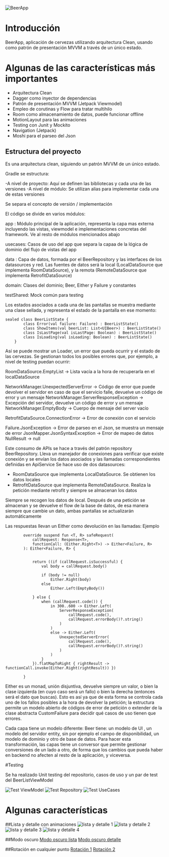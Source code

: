 ![BeerApp](images/ic_launcher_round.png)

# Introducción

BeerApp, aplicación de cervezas utilizando arquitectura Clean, usando como patrón de presentación MVVM a través de un único estado.

# Algunas de las características más importantes

- Arquitectura Clean
- Dagger como inyector de dependencias
- Patrón de presentación MVVM (Jetpack Viewmodel)
- Empleo de corutinas y Flow para tratar multihilo
- Room como almacenamiento de datos, puede funcionar offline
- MotionLayout para las animaciones
- Testing con Junit y Mockito
- Navigation (Jetpack)
- Moshi para el parseo del Json

## Estructura del proyecto


Es una arquitectura clean, siguiendo un patrón MVVM de un único estado.

Gradle se estructura:

-A nivel de proyecto: Aquí se definen las bibliotecas y cada una de las versiones
-A nivel de módulo: Se utilizan alias para implementar cada una de estas versiones

Se separa el concepto de versión / implementación


El código se divide en varios módulos:

app : Módulo principal de la aplicación, representa la capa mas externa incluyendo las vistas, viewmodel e implementaciones concretas del framework. Ve al resto de módulos mencionados abajo

usecases: Casos de uso del app que separa la capaa de la lógica de dominio del flujo de vistas del app

data : Capa de datos, formada por el BeerRepository y las interfaces de los datasources y red. Las fuentes de datos será la local (LocalDataSource que implementa RoomDataSource), y la remota (RemoteDataSource que implementa RetrofitDataSource)

domain: Clases del dominio; Beer, Either y Failure y constantes

testShared: Mock común para testing

Los estados asociados a cada una de las pantallas se muestra mediante una clase sellada, y representa el estado de la pantalla en ese momento:


```
sealed class BeerListState {
        class Error(val failure: Failure) : BeerListState()
        class ShowItems(val beerList: List<UIBeer>) : BeerListState()
        class IsLastPage(val isLastPage: Boolean) : BeerListState()
        class IsLoading(val isLoading: Boolean) : BeerListState()
    }
```

Así se puede mostrar un Loader, un error que pueda ocurrir y el estado de las cervezas.
Se gestionan todos los posibles errores que, por ejemplo, a nivel de testing puedan ocurrir:

RoomDataSource.EmptyList ->  Lista vacía a la hora de recuperarla en el localDataSource

NetworkManager.UnexpectedServerError -> Código de error que puede devolver el servidor en caso de que el servicio falle, devuelve un código de error y un mensaje
NetworkManager.ServerResponseException -> Excepción del servidor, devuelve un código de error y un mensaje
NetworkManager.EmptyBody -> Cuerpo de mensaje del server vacío

RetrofitDataSource.ConnectionError -> Error de conexión con el servicio

Failure.JsonException -> Error de parseo en el Json, se muestra un mensaje de error
JsonMapper.JsonSyntaxException -> Error de mapeo de datos
NullResult -> null

Este consumo de APIs se hace a través del patrón repository BeerRepository. Lleva un manejador de conexiones para verificar que existe conexión y se envían los datos asociados y las llamadas correspondientes definidas en ApiService
Se hace uso de dos datasources: 

- RoomDataSource que implementa LocalDataSource. Se obtienen los datos locales
- RetrofitDataSource que implementa RemoteDataSource. Realiza la petición mediante retrofit y siempre se almacenan los datos


Siempre se recogen los datos de local. 
Después de una petición se almacenan y se devuelve el flow de la base de datos, de esa manera siempre que cambie un dato, ambas pantallas se actualizarán automáticamente


Las respuestas llevan un Either como devolución en las llamadas: Ejemplo


```
        override suspend fun <T, R> safeRequest(
            callRequest: Response<T>,
            functionCall: (Either.Right<T>) -> Either<Failure, R>
        ): Either<Failure, R> {


            return ((if (callRequest.isSuccessful) {
                val body = callRequest.body()

                if (body != null)
                    Either.Right(body)
                else
                    Either.Left(EmptyBody())

            } else {
                when (callRequest.code()) {
                    in 300..600 -> Either.Left(
                        ServerResponseException(
                            callRequest.code(),
                            callRequest.errorBody()?.string()
                        )
                    )
                    else -> Either.Left(
                        UnexpectedServerError(
                            callRequest.code(),
                            callRequest.errorBody()?.string()
                        )
                    )
                }
            }).flatMapToRight { rightResult -> functionCall.invoke(Either.Right(rightResult)) })

        }

```

Either es un monad, unión disjuntiva, devuelve siempre un valor, o bien la clase izquierda (en cuyo caso será un fallo) o bien la derecha (entonces será el dato que buscas). 
Esto es así ya que de esta forma se controla cada uno de los fallos posibles a la hora de devolver la petición; la estructura permite un modelo abierto de códigos de error de petición o extender de la clase abstracta CustomFailure para decidir qué casos de uso tienen que errores.

Cada capa tiene un modelo diferente: Beer tiene: un modelo de UI , un modelo del servidor entity, sin por ejemplo el campo de disponibilidad, un modelo de dominio y otro de base de datos. Para hacer esta transformación, las capas tiene un conversor que permite gestionar conversiones de un lado a otro, de forma que los cambios que pueda haber en backend no afecten al resto de la aplicación, y viceversa.



#Testing

Se ha realizado Unit testing del repositorio, casos de uso y un par de test del BeerListViewModel

![Test ViewModel](images/test1.png)
![Test Repository](images/test2.png)
![Test UseCases](images/test3.png)


# Algunas características

##Lista y detalle con animaciones
![lista y detalle 1](images/image1.png)
![lista y detalle 2](images/image2.png)
![lista y detalle 3](images/image3.png)
![lista y detalle 4](images/image4.png)

##Modo oscuro
[Modo oscuro lista](images/darkmode1.png)
[Modo oscuro detalle](images/darkmode2.png)

##Rotación en cualquier punto
[Rotación 1](images/darkmoderotate1.png)
[Rotación 2](images/darkmoderotate2.png)
